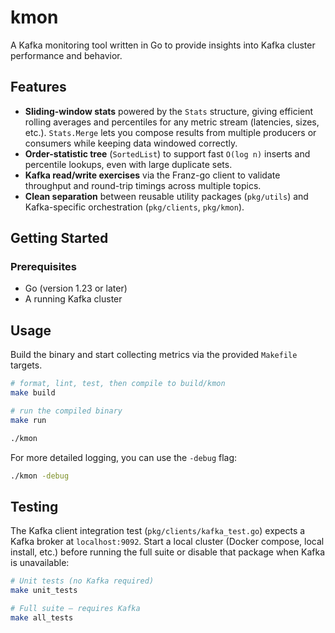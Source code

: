# kmon

A Kafka monitoring tool written in Go to provide insights into Kafka cluster performance and behavior.

## Features

- **Sliding-window stats** powered by the `Stats` structure, giving efficient rolling averages and percentiles for any metric stream (latencies, sizes, etc.). `Stats.Merge` lets you compose results from multiple producers or consumers while keeping data windowed correctly.
- **Order-statistic tree** (`SortedList`) to support fast `O(log n)` inserts and percentile lookups, even with large duplicate sets.
- **Kafka read/write exercises** via the Franz-go client to validate throughput and round-trip timings across multiple topics.
- **Clean separation** between reusable utility packages (`pkg/utils`) and Kafka-specific orchestration (`pkg/clients`, `pkg/kmon`).

## Getting Started

### Prerequisites

- Go (version 1.23 or later)
- A running Kafka cluster

## Usage

Build the binary and start collecting metrics via the provided `Makefile` targets.

```sh
# format, lint, test, then compile to build/kmon
make build

# run the compiled binary
make run
```

```sh
./kmon
```

For more detailed logging, you can use the `-debug` flag:

```sh
./kmon -debug
```

## Testing

The Kafka client integration test (`pkg/clients/kafka_test.go`) expects a Kafka broker at `localhost:9092`. Start a local cluster (Docker compose, local install, etc.) before running the full suite or disable that package when Kafka is unavailable:

```sh
# Unit tests (no Kafka required)
make unit_tests

# Full suite – requires Kafka
make all_tests
```
